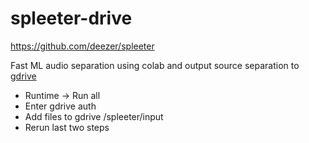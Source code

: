 # spleeter-drive

https://github.com/deezer/spleeter

Fast ML audio separation using colab and output source separation to [gdrive](https://www.google.com/drive/download/)

* Runtime → Run all
* Enter gdrive auth
* Add files to gdrive /spleeter/input
* Rerun last two steps
